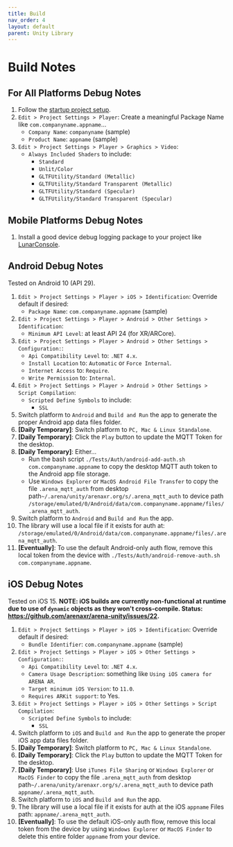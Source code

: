 ```yaml
---
title: Build
nav_order: 4
layout: default
parent: Unity Library
---
```


# Build Notes

## For All Platforms Debug Notes
1. Follow the [startup project setup](https://github.com/arenaxr/arena-unity#library-usage).
1. `Edit > Project Settings > Player`: Create a meaningful Package Name like `com.companyname.appname`...
    - `Company Name`: `companyname` (sample)
    - `Product Name`: `appname` (sample)
1. `Edit > Project Settings > Player > Graphics > Video`:
    - `Always Included Shaders` to include:
        - `Standard`
        - `Unlit/Color`
        - `GLTFUtility/Standard (Metallic)`
        - `GLTFUtility/Standard Transparent (Metallic)`
        - `GLTFUtility/Standard (Specular)`
        - `GLTFUtility/Standard Transparent (Specular)`


## Mobile Platforms Debug Notes
1. Install a good device debug logging package to your project like [LunarConsole](https://assetstore.unity.com/packages/tools/gui/lunar-mobile-console-free-82881).


## Android Debug Notes
Tested on Android 10 (API 29).

1. `Edit > Project Settings > Player > iOS > Identification`: Override default if desired:
    - `Package Name`: `com.companyname.appname` (sample)
1. `Edit > Project Settings > Player > Android > Other Settings > Identification`:
    - `Minimum API Level`: at least API 24 (for XR/ARCore).
1. `Edit > Project Settings > Player > Android > Other Settings > Configuration:`:
    - `Api Compatibility Level` to: `.NET 4.x`.
    - `Install Location` to: `Automatic` or `Force Internal`.
    - `Internet Access` to: `Require`.
    - `Write Permission` to: `Internal`.
1. `Edit > Project Settings > Player > Android > Other Settings > Script Compilation`:
    - `Scripted Define Symbols` to include:
        - `SSL`
1. Switch platform to `Android` and `Build and Run` the app to generate the proper Android app data files folder.
1. **[Daily Temporary]**: Switch platform to `PC, Mac & Linux Standalone`.
1. **[Daily Temporary]**: Click the `Play` button to update the MQTT Token for the desktop.
1. **[Daily Temporary]**: Either...
    - Run the bash script `./Tests/Auth/android-add-auth.sh com.companyname.appname` to copy the desktop MQTT auth token to the Android app file storage.
    - Use `Windows Explorer` or `MacOS Android File Transfer` to copy the file `.arena_mqtt_auth` from desktop path`~/.arena/unity/arenaxr.org/s/.arena_mqtt_auth` to device path `/storage/emulated/0/Android/data/com.companyname.appname/files/.arena_mqtt_auth`.
1. Switch platform to `Android` and `Build and Run` the app.
1. The library will use a local file if it exists for auth at: `/storage/emulated/0/Android/data/com.companyname.appname/files/.arena_mqtt_auth`.
1. **[Eventually]**: To use the default Android-only auth flow, remove this local token from the device with `./Tests/Auth/android-remove-auth.sh com.companyname.appname`.


## iOS Debug Notes
Tested on iOS 15. **NOTE: iOS builds are currently non-functional at runtime due to use of `dynamic` objects as they won't cross-compile. Status: https://github.com/arenaxr/arena-unity/issues/22.**

1. `Edit > Project Settings > Player > iOS > Identification`: Override default if desired:
    - `Bundle Identifier`: `com.companyname.appname` (sample)
1. `Edit > Project Settings > Player > iOS > Other Settings > Configuration:`:
    - `Api Compatibility Level` to: `.NET 4.x`.
    - `Camera Usage Description`: something like `Using iOS camera for ARENA AR`.
    - `Target minimum iOS Version`: to `11.0`.
    - `Requires ARKit support`: to Yes.
1. `Edit > Project Settings > Player > iOS > Other Settings > Script Compilation`:
    - `Scripted Define Symbols` to include:
        - `SSL`
1. Switch platform to `iOS` and `Build and Run` the app to generate the proper iOS app data files folder.
1. **[Daily Temporary]**: Switch platform to `PC, Mac & Linux Standalone`.
1. **[Daily Temporary]**: Click the `Play` button to update the MQTT Token for the desktop.
1. **[Daily Temporary]**: Use `iTunes File Sharing` or `Windows Explorer` or `MacOS Finder` to copy the file `.arena_mqtt_auth` from desktop path`~/.arena/unity/arenaxr.org/s/.arena_mqtt_auth` to device path `appname/.arena_mqtt_auth`.
1. Switch platform to `iOS` and `Build and Run` the app.
1. The library will use a local file if it exists for auth at the iOS `appname` Files path: `appname/.arena_mqtt_auth`.
1. **[Eventually]**: To use the default iOS-only auth flow, remove this local token from the device by using `Windows Explorer` or `MacOS Finder` to delete this entire folder `appname` from your device.
